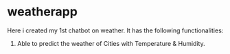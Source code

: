 # weatherapp

Here i created my 1st chatbot on weather.
It has the following functionalities:
1. Able to predict the weather of Cities with Temperature & Humidity.
